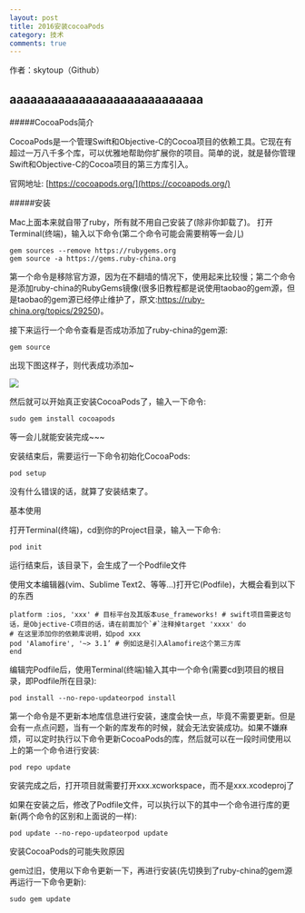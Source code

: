 ```yaml
---
layout: post
title: 2016安装cocoaPods
category: 技术
comments: true
---
```


作者：skytoup（Github）

aaaaaaaaaaaaaaaaaaaaaaaaaaaa
------
#####CocoaPods简介

CocoaPods是一个管理Swift和Objective-C的Cocoa项目的依赖工具。它现在有超过一万八千多个库，可以优雅地帮助你扩展你的项目。简单的说，就是替你管理Swift和Objective-C的Cocoa项目的第三方库引入。

官网地址: [https://cocoapods.org/](https://cocoapods.org/)

#####安装

Mac上面本来就自带了ruby，所有就不用自己安装了(除非你卸载了)。
打开Terminal(终端)，输入以下命令(第二个命令可能会需要稍等一会儿)

```
gem sources --remove https://rubygems.org
gem source -a https://gems.ruby-china.org

```

第一个命令是移除官方源，因为在不翻墙的情况下，使用起来比较慢；第二个命令是添加ruby-china的RubyGems镜像(很多旧教程都是说使用taobao的gem源，但是taobao的gem源已经停止维护了，原文:https://ruby-china.org/topics/29250)。

接下来运行一个命令查看是否成功添加了ruby-china的gem源:

`gem source`

出现下图这样子，则代表成功添加~

![](http://cc.cocimg.com/api/uploads/20160601/1464751049903867.png)

然后就可以开始真正安装CocoaPods了，输入一下命令:


`sudo gem install cocoapods`

等一会儿就能安装完成~~~

安装结束后，需要运行一下命令初始化CocoaPods:

`pod setup`

没有什么错误的话，就算了安装结束了。

基本使用

打开Terminal(终端)，cd到你的Project目录，输入一下命令:

`pod init`

运行结束后，该目录下，会生成了一个Podfile文件

使用文本编辑器(vim、Sublime Text2、等等…)打开它(Podfile)，大概会看到以下的东西

```
platform :ios, 'xxx' # 目标平台及其版本use_frameworks! # swift项目需要这句话，是Objective-C项目的话，请在前面加个`#`注释掉target 'xxxx' do
# 在这里添加你的依赖库说明，如pod xxx
pod 'Alamofire', '~> 3.1’ # 例如这是引入Alamofire这个第三方库
end
```

编辑完Podfile后，使用Terminal(终端)输入其中一个命令(需要cd到项目的根目录，即Podfile所在目录):


`pod install --no-repo-updateorpod install`

第一个命令是不更新本地库信息进行安装，速度会快一点，毕竟不需要更新。但是会有一点点问题，当有一个新的库发布的时候，就会无法安装成功。如果不嫌麻烦，可以定时执行以下命令更新CocoaPods的库，然后就可以在一段时间使用以上的第一个命令进行安装:

`pod repo update`

安装完成之后，打开项目就需要打开xxx.xcworkspace，而不是xxx.xcodeproj了

如果在安装之后，修改了Podfile文件，可以执行以下的其中一个命令进行库的更新(两个命令的区别和上面说的一样):



`pod update --no-repo-updateorpod update`

安装CocoaPods的可能失败原因

gem过旧，使用以下命令更新一下，再进行安装(先切换到了ruby-china的gem源再运行一下命令更新):


`sudo gem update`












